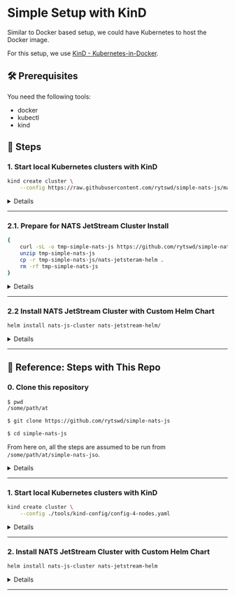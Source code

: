 # Simple Setup with KinD

Similar to Docker based setup, we could have Kubernetes to host the Docker image.

For this setup, we use [KinD - Kubernetes-in-Docker](https://kind.sigs.k8s.io/).

## 🛠 Prerequisites

You need the following tools:

- docker
- kubectl
- kind

## 🐾 Steps

### 1. Start local Kubernetes clusters with KinD

```bash
kind create cluster \
    --config https://raw.githubusercontent.com/rytswd/simple-nats-js/main/tools/kind-config/config-4-nodes.yaml
```

<details>

<summary>Details</summary>

To be updated

</details>

---

### 2.1. Prepare for NATS JetStream Cluster Install

```bash
{
    curl -sL -o tmp-simple-nats-js https://github.com/rytswd/simple-nats-js/archive/main.zip
    unzip tmp-simple-nats-js
    cp -r tmp-simple-nats-js/nats-jetsteram-helm .
    rm -rf tmp-simple-nats-js
}
```

<details>

<summary>Details</summary>

To be updated

</details>

---

### 2.2 Install NATS JetStream Cluster with Custom Helm Chart

```bash
helm install nats-js-cluster nats-jetstream-helm/
```

<details>

<summary>Details</summary>

To be updated

</details>

---

## 🐾 Reference: Steps with This Repo

### 0. Clone this repository

```bash
$ pwd
/some/path/at

$ git clone https://github.com/rytswd/simple-nats-js

$ cd simple-nats-js
```

From here on, all the steps are assumed to be run from `/some/path/at/simple-nats-jso`.

<details>

<summary>Details</summary>

To be updated

</details>

---

### 1. Start local Kubernetes clusters with KinD

```bash
kind create cluster \
    --config ./tools/kind-config/config-4-nodes.yaml
```

<details>

<summary>Details</summary>

To be updated

</details>

---

### 2. Install NATS JetStream Cluster with Custom Helm Chart

```bash
helm install nats-js-cluster nats-jetstream-helm
```

<details>

<summary>Details</summary>

To be updated

</details>

---
